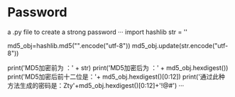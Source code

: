 # Password
a .py file to create a  strong password
···
import hashlib
str = ''

md5_obj=hashlib.md5("".encode("utf-8"))
md5_obj.update(str.encode("utf-8"))

print('MD5加密前为 ：' + str)
print('MD5加密后为 ：' + md5_obj.hexdigest())
print('MD5加密后前十二位是：'+ md5_obj.hexdigest()[0:12])
print('通过此种方法生成的密码是：Zty'+md5_obj.hexdigest()[0:12]+'!@#')
···
